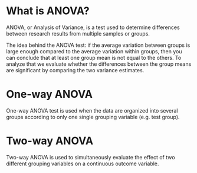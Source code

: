 # What is ANOVA?

ANOVA, or Analysis of Variance, is a test used to determine differences between research results from multiple samples or groups.

The idea behind the ANOVA test: if the average variation between groups is large enough compared to the average variation within groups, 
then you can conclude that at least one group mean is not equal to the others. To analyze that we evaluate whether the differences between 
the group means are significant by comparing the two variance estimates. 

# One-way ANOVA

One-way ANOVA test is used when the data are organized into several groups according to only one single grouping variable (e.g. test group).

# Two-way ANOVA

Two-way ANOVA is used to simultaneously evaluate the effect of two different grouping variables on a continuous outcome variable.
